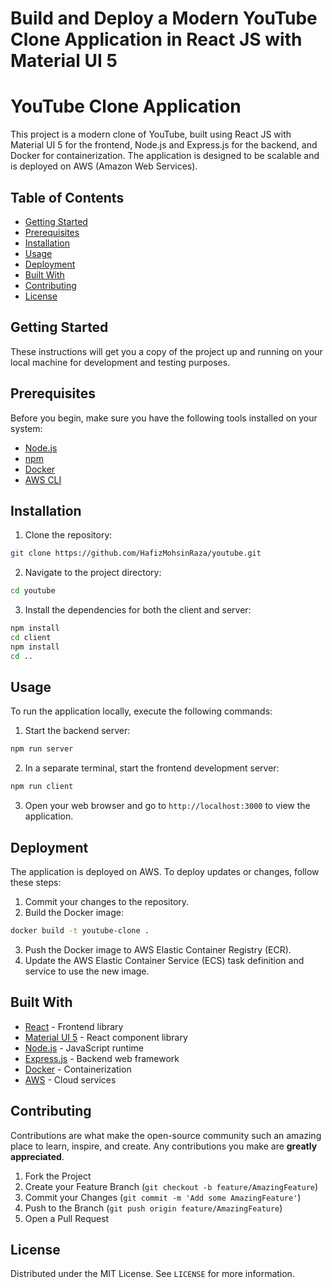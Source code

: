 # Build and Deploy a Modern YouTube Clone Application in React JS with Material UI 5

# YouTube Clone Application

This project is a modern clone of YouTube, built using React JS with Material UI 5 for the frontend, Node.js and Express.js for the backend, and Docker for containerization. The application is designed to be scalable and is deployed on AWS (Amazon Web Services).

## Table of Contents

- [Getting Started](#getting-started)
- [Prerequisites](#prerequisites)
- [Installation](#installation)
- [Usage](#usage)
- [Deployment](#deployment)
- [Built With](#built-with)
- [Contributing](#contributing)
- [License](#license)

## Getting Started

These instructions will get you a copy of the project up and running on your local machine for development and testing purposes.

## Prerequisites

Before you begin, make sure you have the following tools installed on your system:

- [Node.js](https://nodejs.org/)
- [npm](https://www.npmjs.com/)
- [Docker](https://www.docker.com/)
- [AWS CLI](https://aws.amazon.com/cli/)

## Installation

1. Clone the repository:

```bash
git clone https://github.com/HafizMohsinRaza/youtube.git
```

2. Navigate to the project directory:

```bash
cd youtube
```

3. Install the dependencies for both the client and server:

```bash
npm install
cd client
npm install
cd ..
```

## Usage

To run the application locally, execute the following commands:

1. Start the backend server:

```bash
npm run server
```

2. In a separate terminal, start the frontend development server:

```bash
npm run client
```

3. Open your web browser and go to `http://localhost:3000` to view the application.

## Deployment

The application is deployed on AWS. To deploy updates or changes, follow these steps:

1. Commit your changes to the repository.
2. Build the Docker image:

```bash
docker build -t youtube-clone .
```

3. Push the Docker image to AWS Elastic Container Registry (ECR).
4. Update the AWS Elastic Container Service (ECS) task definition and service to use the new image.

## Built With

- [React](https://reactjs.org/) - Frontend library
- [Material UI 5](https://mui.com/) - React component library
- [Node.js](https://nodejs.org/) - JavaScript runtime
- [Express.js](https://expressjs.com/) - Backend web framework
- [Docker](https://www.docker.com/) - Containerization
- [AWS](https://aws.amazon.com/) - Cloud services

## Contributing

Contributions are what make the open-source community such an amazing place to learn, inspire, and create. Any contributions you make are **greatly appreciated**.

1. Fork the Project
2. Create your Feature Branch (`git checkout -b feature/AmazingFeature`)
3. Commit your Changes (`git commit -m 'Add some AmazingFeature'`)
4. Push to the Branch (`git push origin feature/AmazingFeature`)
5. Open a Pull Request

## License

Distributed under the MIT License. See `LICENSE` for more information.
